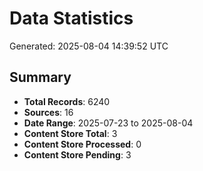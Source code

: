 # Data Statistics

Generated: 2025-08-04 14:39:52 UTC

## Summary

- **Total Records**: 6240
- **Sources**: 16
- **Date Range**: 2025-07-23 to 2025-08-04
- **Content Store Total**: 3
- **Content Store Processed**: 0
- **Content Store Pending**: 3
